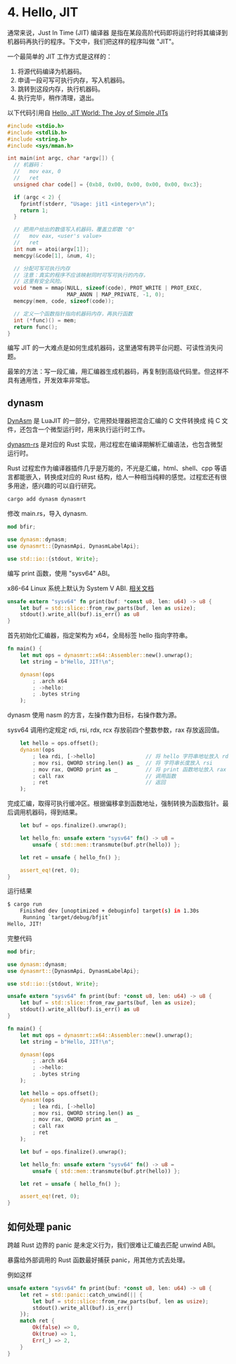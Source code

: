 # 4. Hello, JIT

通常来说，Just In Time (JIT) 编译器 是指在某段高阶代码即将运行时将其编译到机器码再执行的程序。下文中，我们把这样的程序叫做 "JIT"。

一个最简单的 JIT 工作方式是这样的：

1. 将源代码编译为机器码。
2. 申请一段可写可执行内存，写入机器码。
3. 跳转到这段内存，执行机器码。
4. 执行完毕，稍作清理，退出。

以下代码引用自 [Hello, JIT World: The Joy of Simple JITs](http://blog.reverberate.org/2012/12/hello-jit-world-joy-of-simple-jits.html)

```c
#include <stdio.h>
#include <stdlib.h>
#include <string.h>
#include <sys/mman.h>

int main(int argc, char *argv[]) {
  // 机器码：
  //   mov eax, 0
  //   ret
  unsigned char code[] = {0xb8, 0x00, 0x00, 0x00, 0x00, 0xc3};

  if (argc < 2) {
    fprintf(stderr, "Usage: jit1 <integer>\n");
    return 1;
  }

  // 把用户给出的数值写入机器码，覆盖立即数 "0"
  //   mov eax, <user's value>
  //   ret
  int num = atoi(argv[1]);
  memcpy(&code[1], &num, 4);

  // 分配可写可执行内存
  // 注意：真实的程序不应该映射同时可写可执行的内存，
  // 这里有安全风险。
  void *mem = mmap(NULL, sizeof(code), PROT_WRITE | PROT_EXEC,
                   MAP_ANON | MAP_PRIVATE, -1, 0);
  memcpy(mem, code, sizeof(code));

  // 定义一个函数指针指向机器码内存，再执行函数
  int (*func)() = mem;
  return func();
}
```

编写 JIT 的一大难点是如何生成机器码，这里通常有跨平台问题、可读性消失问题。

最笨的方法：写一段汇编，用汇编器生成机器码，再复制到高级代码里。但这样不具有通用性，开发效率非常低。

## dynasm

[DynAsm](http://luajit.org/dynasm.html) 是 LuaJIT 的一部分，它用预处理器把混合汇编的 C 文件转换成 纯 C 文件，还包含一个微型运行时，用来执行运行时工作。

[dynasm-rs](https://crates.io/crates/dynasm) 是对应的 Rust 实现，用过程宏在编译期解析汇编语法，也包含微型运行时。

Rust 过程宏作为编译器插件几乎是万能的，不光是汇编，html、shell、cpp 等语言都能嵌入，转换成对应的 Rust 结构，给人一种相当纯粹的感觉。过程宏还有很多用途，感兴趣的可以自行研究。

```bash
cargo add dynasm dynasmrt
```

修改 main.rs，导入 dynasm.

```rust ,noplaypen
mod bfir;

use dynasm::dynasm;
use dynasmrt::{DynasmApi, DynasmLabelApi};

use std::io::{stdout, Write};
```

编写 print 函数，使用 "sysv64" ABI。

x86-64 Linux 系统上默认为 System V ABI. [相关文档](https://github.com/hjl-tools/x86-psABI/wiki/X86-psABI)

```rust ,noplaypen
unsafe extern "sysv64" fn print(buf: *const u8, len: u64) -> u8 {
    let buf = std::slice::from_raw_parts(buf, len as usize);
    stdout().write_all(buf).is_err() as u8
}
```

首先初始化汇编器，指定架构为 x64，全局标签 hello 指向字符串。


```rust ,noplaypen
fn main() {
    let mut ops = dynasmrt::x64::Assembler::new().unwrap();
    let string = b"Hello, JIT!\n";

    dynasm!(ops
        ; .arch x64
        ; ->hello:
        ; .bytes string
    );
```

dynasm 使用 nasm 的方言，左操作数为目标，右操作数为源。

sysv64 调用约定规定 rdi, rsi, rdx, rcx 存放前四个整数参数，rax 存放返回值。

```rust ,noplaypen
    let hello = ops.offset();
    dynasm!(ops
        ; lea rdi, [->hello]                // 将 hello 字符串地址放入 rdi
        ; mov rsi, QWORD string.len() as _  // 将 字符串长度放入 rsi
        ; mov rax, QWORD print as _         // 将 print 函数地址放入 rax
        ; call rax                          // 调用函数
        ; ret                               // 返回
    );
```

完成汇编，取得可执行缓冲区。根据偏移拿到函数地址，强制转换为函数指针。最后调用机器码，得到结果。

```rust ,noplaypen
    let buf = ops.finalize().unwrap();

    let hello_fn: unsafe extern "sysv64" fn() -> u8 =
        unsafe { std::mem::transmute(buf.ptr(hello)) };

    let ret = unsafe { hello_fn() };

    assert_eq!(ret, 0);
}
```

运行结果

```bash
$ cargo run
    Finished dev [unoptimized + debuginfo] target(s) in 1.30s
     Running `target/debug/bfjit`
Hello, JIT!
```


完整代码

```rust ,noplaypen
mod bfir;

use dynasm::dynasm;
use dynasmrt::{DynasmApi, DynasmLabelApi};

use std::io::{stdout, Write};

unsafe extern "sysv64" fn print(buf: *const u8, len: u64) -> u8 {
    let buf = std::slice::from_raw_parts(buf, len as usize);
    stdout().write_all(buf).is_err() as u8
}

fn main() {
    let mut ops = dynasmrt::x64::Assembler::new().unwrap();
    let string = b"Hello, JIT!\n";

    dynasm!(ops
        ; .arch x64
        ; ->hello:
        ; .bytes string
    );

    let hello = ops.offset();
    dynasm!(ops
        ; lea rdi, [->hello]
        ; mov rsi, QWORD string.len() as _
        ; mov rax, QWORD print as _
        ; call rax
        ; ret
    );

    let buf = ops.finalize().unwrap();

    let hello_fn: unsafe extern "sysv64" fn() -> u8 =
        unsafe { std::mem::transmute(buf.ptr(hello)) };

    let ret = unsafe { hello_fn() };

    assert_eq!(ret, 0);
}
```

## 如何处理 panic

跨越 Rust 边界的 panic 是未定义行为，我们很难让汇编去匹配 unwind ABI。

暴露给外部调用的 Rust 函数最好捕获 panic，用其他方式去处理。

例如这样 

```rust
unsafe extern "sysv64" fn print(buf: *const u8, len: u64) -> u8 {
    let ret = std::panic::catch_unwind(|| {
        let buf = std::slice::from_raw_parts(buf, len as usize);
        stdout().write_all(buf).is_err()
    });
    match ret {
        Ok(false) => 0,
        Ok(true) => 1,
        Err(_) => 2,
    }
}
```